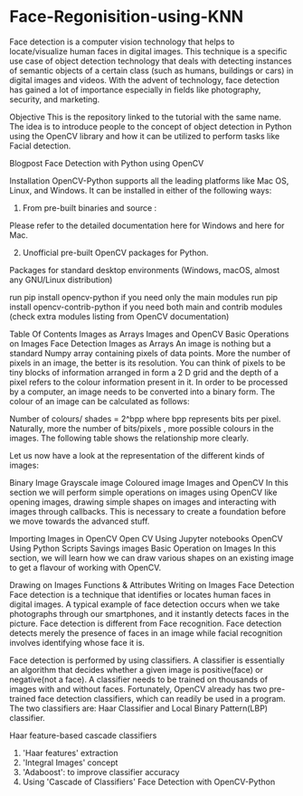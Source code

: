 # Face-Regonisition-using-KNN



Face detection is a computer vision technology that helps to locate/visualize human faces in digital images. This technique is a specific use case of object detection technology that deals with detecting instances of semantic objects of a certain class (such as humans, buildings or cars) in digital images and videos. With the advent of technology, face detection has gained a lot of importance especially in fields like photography, security, and marketing.

Objective
This is the repository linked to the tutorial with the same name. The idea is to introduce people to the concept of object detection in Python using the OpenCV library and how it can be utilized to perform tasks like Facial detection.

Blogpost
Face Detection with Python using OpenCV

Installation
OpenCV-Python supports all the leading platforms like Mac OS, Linux, and Windows. It can be installed in either of the following ways:

1. From pre-built binaries and source :

Please refer to the detailed documentation here for Windows and here for Mac.

2. Unofficial pre-built OpenCV packages for Python.

Packages for standard desktop environments (Windows, macOS, almost any GNU/Linux distribution)

run pip install opencv-python if you need only the main modules run pip install opencv-contrib-python if you need both main and contrib modules (check extra modules listing from OpenCV documentation)

Table Of Contents
Images as Arrays
Images and OpenCV
Basic Operations on Images
Face Detection
Images as Arrays
An image is nothing but a standard Numpy array containing pixels of data points. More the number of pixels in an image, the better is its resolution. You can think of pixels to be tiny blocks of information arranged in form a 2 D grid and the depth of a pixel refers to the colour information present in it. In order to be processed by a computer, an image needs to be converted into a binary form. The colour of an image can be calculated as follows:

  Number of colours/ shades = 2^bpp where bpp represents bits per pixel.
Naturally, more the number of bits/pixels , more possible colours in the images. The following table shows the relationship more clearly.

Let us now have a look at the representation of the different kinds of images:

Binary Image
Grayscale image
Coloured image
Images and OpenCV
In this section we will perform simple operations on images using OpenCV like opening images, drawing simple shapes on images and interacting with images through callbacks. This is necessary to create a foundation before we move towards the advanced stuff.

Importing Images in OpenCV
Open CV Using Jupyter notebooks
OpenCV Using Python Scripts
Savings images
Basic Operation on Images
In this section, we will learn how we can draw various shapes on an existing image to get a flavour of working with OpenCV.

Drawing on Images
Functions & Attributes
Writing on Images
Face Detection
Face detection is a technique that identifies or locates human faces in digital images. A typical example of face detection occurs when we take photographs through our smartphones, and it instantly detects faces in the picture. Face detection is different from Face recognition. Face detection detects merely the presence of faces in an image while facial recognition involves identifying whose face it is.

Face detection is performed by using classifiers. A classifier is essentially an algorithm that decides whether a given image is positive(face) or negative(not a face). A classifier needs to be trained on thousands of images with and without faces. Fortunately, OpenCV already has two pre-trained face detection classifiers, which can readily be used in a program. The two classifiers are: Haar Classifier and Local Binary Pattern(LBP) classifier.

Haar feature-based cascade classifiers

1. 'Haar features' extraction
2. 'Integral Images' concept
3. 'Adaboost': to improve classifier accuracy
4. Using 'Cascade of Classifiers' Face Detection with OpenCV-Python
